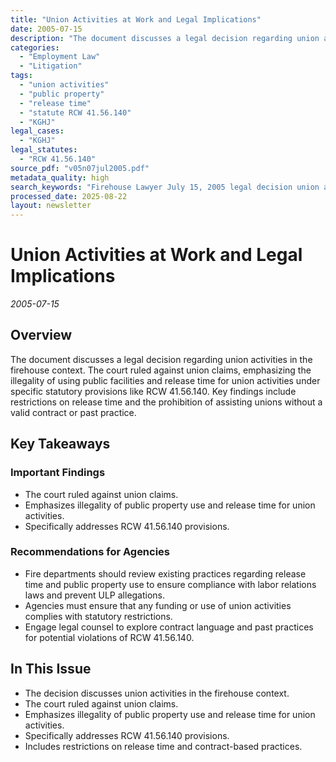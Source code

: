 ```yaml
---
title: "Union Activities at Work and Legal Implications"
date: 2005-07-15
description: "The document discusses a legal decision regarding union activities in the firehouse context. The court ruled against union claims, emphasizing the illegality of using public facilities and release time for union activities under specific statutory provisions like RCW 41.56.140. Key findings include restrictions on release time and the prohibition of assisting unions without a valid contract or past practice."
categories:
  - "Employment Law"
  - "Litigation"
tags:
  - "union activities"
  - "public property"
  - "release time"
  - "statute RCW 41.56.140"
  - "KGHJ"
legal_cases:
  - "KGHJ"
legal_statutes:
  - "RCW 41.56.140"
source_pdf: "v05n07jul2005.pdf"
metadata_quality: high
search_keywords: "Firehouse Lawyer July 15, 2005 legal decision union activities public property release time statute KGHJ..."
processed_date: 2025-08-22
layout: newsletter
---
```


# Union Activities at Work and Legal Implications

*2005-07-15*

## Overview

The document discusses a legal decision regarding union activities in the firehouse context. The court ruled against union claims, emphasizing the illegality of using public facilities and release time for union activities under specific statutory provisions like RCW 41.56.140. Key findings include restrictions on release time and the prohibition of assisting unions without a valid contract or past practice.

## Key Takeaways

### Important Findings

- The court ruled against union claims.
- Emphasizes illegality of public property use and release time for union activities.
- Specifically addresses RCW 41.56.140 provisions.

### Recommendations for Agencies

- Fire departments should review existing practices regarding release time and public property use to ensure compliance with labor relations laws and prevent ULP allegations.
- Agencies must ensure that any funding or use of union activities complies with statutory restrictions.
- Engage legal counsel to explore contract language and past practices for potential violations of RCW 41.56.140.

## In This Issue

- The decision discusses union activities in the firehouse context.
- The court ruled against union claims.
- Emphasizes illegality of public property use and release time for union activities.
- Specifically addresses RCW 41.56.140 provisions.
- Includes restrictions on release time and contract-based practices.


